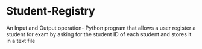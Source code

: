 # Student-Registry
An Input and Output operation- Python program that allows a user register a student for exam by asking for the student ID of each student and stores it in a text file 
